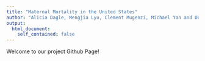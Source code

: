 ```yaml
---
title: "Maternal Mortality in the United States"
author: "Alicia Dagle, Mengjia Lyu, Clement Mugenzi, Michael Yan and Duzhi Zhao"
output:
  html_document:
    self_contained: false
---
```


Welcome to our project Github Page!


